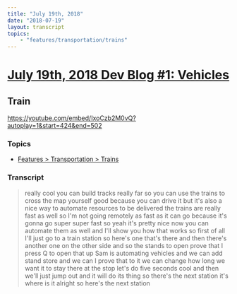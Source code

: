 ```yaml
---
title: "July 19th, 2018"
date: "2018-07-19"
layout: transcript
topics: 
    - "features/transportation/trains"
---
```

# [July 19th, 2018 Dev Blog #1: Vehicles](../2018-07-19.md)
## Train
https://youtube.com/embed/IxoCzb2M0vQ?autoplay=1&start=424&end=502
### Topics
* [Features > Transportation > Trains](../topics/features/transportation/trains.md)

### Transcript

> really cool you can build tracks really
> far so you can use the trains to cross
> the map yourself good because you can
> drive it but it's also a nice way to
> automate resources to be delivered the
> trains are really fast as well so I'm
> not going remotely as fast as it can go
> because it's gonna go super super fast
> so yeah it's pretty nice
> now you can automate them as well and
> I'll show you how that works so first of
> all I'll just go to a train station so
> here's one that's there and then there's
> another one on the other side and so the
> stands to open prove that I press Q to
> open that up Sam is automating vehicles
> and we can add stand store and we can I
> prove that to it we can change how long
> we want it to stay there at the stop
> let's do five seconds cool and then
> we'll just jump out and it will do its
> thing
> so there's the next station it's where
> is it alright so here's the next station
